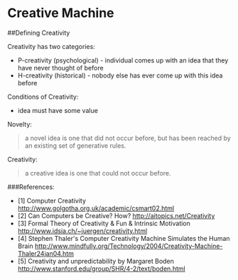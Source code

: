# Creative Machine

##Defining Creativity

Creativity has two categories: 
* P-creativity (psychological) - individual comes up with an idea that they have never thought of before
* H-creativity (historical)    - nobody else has ever come up with this idea before

Conditions of Creativity:
* idea must have some value

Novelty:
>a novel idea is one that did not occur before, but has been reached by an existing set of generative rules.

Creativity:
> a creative idea is one that could not occur before.

###References:
* [1] Computer Creativity http://www.golgotha.org.uk/academic/csmart02.html 
* [2] Can Computers be Creative? How? http://aitopics.net/Creativity
* [3] Formal Theory of Creativity & Fun & Intrinsic Motivation http://www.idsia.ch/~juergen/creativity.html
* [4] Stephen Thaler's Computer Creativity Machine Simulates the Human Brain http://www.mindfully.org/Technology/2004/Creativity-Machine-Thaler24jan04.htm
* [5] Creativity and unpredictability by Margaret Boden http://www.stanford.edu/group/SHR/4-2/text/boden.html